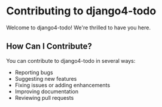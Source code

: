 # Contributing to django4-todo

Welcome to django4-todo! We're thrilled to have you here.

## How Can I Contribute?

You can contribute to django4-todo in several ways:
- Reporting bugs
- Suggesting new features
- Fixing issues or adding enhancements
- Improving documentation
- Reviewing pull requests
